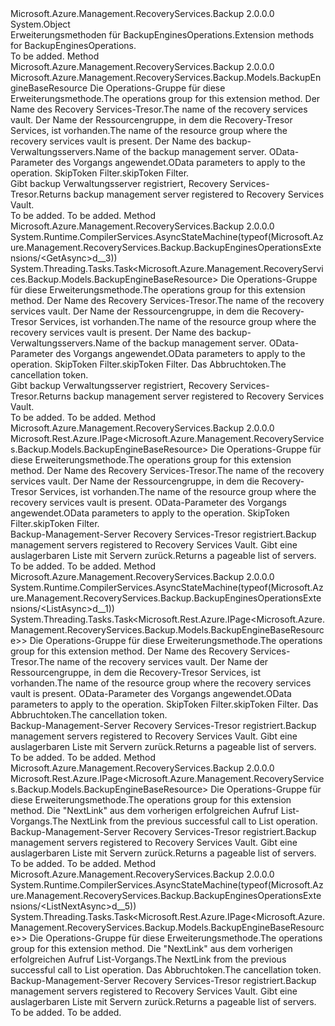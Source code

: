 <Type Name="BackupEnginesOperationsExtensions" FullName="Microsoft.Azure.Management.RecoveryServices.Backup.BackupEnginesOperationsExtensions">
  <TypeSignature Language="C#" Value="public static class BackupEnginesOperationsExtensions" />
  <TypeSignature Language="ILAsm" Value=".class public auto ansi abstract sealed beforefieldinit BackupEnginesOperationsExtensions extends System.Object" />
  <TypeSignature Language="DocId" Value="T:Microsoft.Azure.Management.RecoveryServices.Backup.BackupEnginesOperationsExtensions" />
  <TypeSignature Language="VB.NET" Value="Public Module BackupEnginesOperationsExtensions" />
  <TypeSignature Language="F#" Value="type BackupEnginesOperationsExtensions = class" />
  <AssemblyInfo>
    <AssemblyName>Microsoft.Azure.Management.RecoveryServices.Backup</AssemblyName>
    <AssemblyVersion>2.0.0.0</AssemblyVersion>
  </AssemblyInfo>
  <Base>
    <BaseTypeName>System.Object</BaseTypeName>
  </Base>
  <Interfaces />
  <Docs>
    <summary>
            <span data-ttu-id="6a185-101">Erweiterungsmethoden für BackupEnginesOperations.</span><span class="sxs-lookup"><span data-stu-id="6a185-101">Extension methods for BackupEnginesOperations.</span></span>
            </summary>
    <remarks>To be added.</remarks>
  </Docs>
  <Members>
    <Member MemberName="Get">
      <MemberSignature Language="C#" Value="public static Microsoft.Azure.Management.RecoveryServices.Backup.Models.BackupEngineBaseResource Get (this Microsoft.Azure.Management.RecoveryServices.Backup.IBackupEnginesOperations operations, string vaultName, string resourceGroupName, string backupEngineName, Microsoft.Rest.Azure.OData.ODataQuery&lt;Microsoft.Azure.Management.RecoveryServices.Backup.Models.BMSBackupEngineQueryObject&gt; odataQuery = null, string skipToken = null);" />
      <MemberSignature Language="ILAsm" Value=".method public static hidebysig class Microsoft.Azure.Management.RecoveryServices.Backup.Models.BackupEngineBaseResource Get(class Microsoft.Azure.Management.RecoveryServices.Backup.IBackupEnginesOperations operations, string vaultName, string resourceGroupName, string backupEngineName, class Microsoft.Rest.Azure.OData.ODataQuery`1&lt;class Microsoft.Azure.Management.RecoveryServices.Backup.Models.BMSBackupEngineQueryObject&gt; odataQuery, string skipToken) cil managed" />
      <MemberSignature Language="DocId" Value="M:Microsoft.Azure.Management.RecoveryServices.Backup.BackupEnginesOperationsExtensions.Get(Microsoft.Azure.Management.RecoveryServices.Backup.IBackupEnginesOperations,System.String,System.String,System.String,Microsoft.Rest.Azure.OData.ODataQuery{Microsoft.Azure.Management.RecoveryServices.Backup.Models.BMSBackupEngineQueryObject},System.String)" />
      <MemberSignature Language="VB.NET" Value="&lt;Extension()&gt;&#xA;Public Function Get (operations As IBackupEnginesOperations, vaultName As String, resourceGroupName As String, backupEngineName As String, Optional odataQuery As ODataQuery(Of BMSBackupEngineQueryObject) = null, Optional skipToken As String = null) As BackupEngineBaseResource" />
      <MemberSignature Language="F#" Value="static member Get : Microsoft.Azure.Management.RecoveryServices.Backup.IBackupEnginesOperations * string * string * string * Microsoft.Rest.Azure.OData.ODataQuery&lt;Microsoft.Azure.Management.RecoveryServices.Backup.Models.BMSBackupEngineQueryObject&gt; * string -&gt; Microsoft.Azure.Management.RecoveryServices.Backup.Models.BackupEngineBaseResource" Usage="Microsoft.Azure.Management.RecoveryServices.Backup.BackupEnginesOperationsExtensions.Get (operations, vaultName, resourceGroupName, backupEngineName, odataQuery, skipToken)" />
      <MemberType>Method</MemberType>
      <AssemblyInfo>
        <AssemblyName>Microsoft.Azure.Management.RecoveryServices.Backup</AssemblyName>
        <AssemblyVersion>2.0.0.0</AssemblyVersion>
      </AssemblyInfo>
      <ReturnValue>
        <ReturnType>Microsoft.Azure.Management.RecoveryServices.Backup.Models.BackupEngineBaseResource</ReturnType>
      </ReturnValue>
      <Parameters>
        <Parameter Name="operations" Type="Microsoft.Azure.Management.RecoveryServices.Backup.IBackupEnginesOperations" RefType="this" />
        <Parameter Name="vaultName" Type="System.String" />
        <Parameter Name="resourceGroupName" Type="System.String" />
        <Parameter Name="backupEngineName" Type="System.String" />
        <Parameter Name="odataQuery" Type="Microsoft.Rest.Azure.OData.ODataQuery&lt;Microsoft.Azure.Management.RecoveryServices.Backup.Models.BMSBackupEngineQueryObject&gt;" />
        <Parameter Name="skipToken" Type="System.String" />
      </Parameters>
      <Docs>
        <param name="operations">
            <span data-ttu-id="6a185-102">Die Operations-Gruppe für diese Erweiterungsmethode.</span><span class="sxs-lookup"><span data-stu-id="6a185-102">The operations group for this extension method.</span></span>
            </param>
        <param name="vaultName">
            <span data-ttu-id="6a185-103">Der Name des Recovery Services-Tresor.</span><span class="sxs-lookup"><span data-stu-id="6a185-103">The name of the recovery services vault.</span></span>
            </param>
        <param name="resourceGroupName">
            <span data-ttu-id="6a185-104">Der Name der Ressourcengruppe, in dem die Recovery-Tresor Services, ist vorhanden.</span><span class="sxs-lookup"><span data-stu-id="6a185-104">The name of the resource group where the recovery services vault is present.</span></span>
            </param>
        <param name="backupEngineName">
            <span data-ttu-id="6a185-105">Der Name des backup-Verwaltungsservers.</span><span class="sxs-lookup"><span data-stu-id="6a185-105">Name of the backup management server.</span></span>
            </param>
        <param name="odataQuery">
            <span data-ttu-id="6a185-106">OData-Parameter des Vorgangs angewendet.</span><span class="sxs-lookup"><span data-stu-id="6a185-106">OData parameters to apply to the operation.</span></span>
            </param>
        <param name="skipToken">
            <span data-ttu-id="6a185-107">SkipToken Filter.</span><span class="sxs-lookup"><span data-stu-id="6a185-107">skipToken Filter.</span></span>
            </param>
        <summary>
            <span data-ttu-id="6a185-108">Gibt backup Verwaltungsserver registriert, Recovery Services-Tresor.</span><span class="sxs-lookup"><span data-stu-id="6a185-108">Returns backup management server registered to Recovery Services Vault.</span></span>
            </summary>
        <returns>To be added.</returns>
        <remarks>To be added.</remarks>
      </Docs>
    </Member>
    <Member MemberName="GetAsync">
      <MemberSignature Language="C#" Value="public static System.Threading.Tasks.Task&lt;Microsoft.Azure.Management.RecoveryServices.Backup.Models.BackupEngineBaseResource&gt; GetAsync (this Microsoft.Azure.Management.RecoveryServices.Backup.IBackupEnginesOperations operations, string vaultName, string resourceGroupName, string backupEngineName, Microsoft.Rest.Azure.OData.ODataQuery&lt;Microsoft.Azure.Management.RecoveryServices.Backup.Models.BMSBackupEngineQueryObject&gt; odataQuery = null, string skipToken = null, System.Threading.CancellationToken cancellationToken = null);" />
      <MemberSignature Language="ILAsm" Value=".method public static hidebysig class System.Threading.Tasks.Task`1&lt;class Microsoft.Azure.Management.RecoveryServices.Backup.Models.BackupEngineBaseResource&gt; GetAsync(class Microsoft.Azure.Management.RecoveryServices.Backup.IBackupEnginesOperations operations, string vaultName, string resourceGroupName, string backupEngineName, class Microsoft.Rest.Azure.OData.ODataQuery`1&lt;class Microsoft.Azure.Management.RecoveryServices.Backup.Models.BMSBackupEngineQueryObject&gt; odataQuery, string skipToken, valuetype System.Threading.CancellationToken cancellationToken) cil managed" />
      <MemberSignature Language="DocId" Value="M:Microsoft.Azure.Management.RecoveryServices.Backup.BackupEnginesOperationsExtensions.GetAsync(Microsoft.Azure.Management.RecoveryServices.Backup.IBackupEnginesOperations,System.String,System.String,System.String,Microsoft.Rest.Azure.OData.ODataQuery{Microsoft.Azure.Management.RecoveryServices.Backup.Models.BMSBackupEngineQueryObject},System.String,System.Threading.CancellationToken)" />
      <MemberSignature Language="F#" Value="static member GetAsync : Microsoft.Azure.Management.RecoveryServices.Backup.IBackupEnginesOperations * string * string * string * Microsoft.Rest.Azure.OData.ODataQuery&lt;Microsoft.Azure.Management.RecoveryServices.Backup.Models.BMSBackupEngineQueryObject&gt; * string * System.Threading.CancellationToken -&gt; System.Threading.Tasks.Task&lt;Microsoft.Azure.Management.RecoveryServices.Backup.Models.BackupEngineBaseResource&gt;" Usage="Microsoft.Azure.Management.RecoveryServices.Backup.BackupEnginesOperationsExtensions.GetAsync (operations, vaultName, resourceGroupName, backupEngineName, odataQuery, skipToken, cancellationToken)" />
      <MemberType>Method</MemberType>
      <AssemblyInfo>
        <AssemblyName>Microsoft.Azure.Management.RecoveryServices.Backup</AssemblyName>
        <AssemblyVersion>2.0.0.0</AssemblyVersion>
      </AssemblyInfo>
      <Attributes>
        <Attribute>
          <AttributeName>System.Runtime.CompilerServices.AsyncStateMachine(typeof(Microsoft.Azure.Management.RecoveryServices.Backup.BackupEnginesOperationsExtensions/&lt;GetAsync&gt;d__3))</AttributeName>
        </Attribute>
      </Attributes>
      <ReturnValue>
        <ReturnType>System.Threading.Tasks.Task&lt;Microsoft.Azure.Management.RecoveryServices.Backup.Models.BackupEngineBaseResource&gt;</ReturnType>
      </ReturnValue>
      <Parameters>
        <Parameter Name="operations" Type="Microsoft.Azure.Management.RecoveryServices.Backup.IBackupEnginesOperations" RefType="this" />
        <Parameter Name="vaultName" Type="System.String" />
        <Parameter Name="resourceGroupName" Type="System.String" />
        <Parameter Name="backupEngineName" Type="System.String" />
        <Parameter Name="odataQuery" Type="Microsoft.Rest.Azure.OData.ODataQuery&lt;Microsoft.Azure.Management.RecoveryServices.Backup.Models.BMSBackupEngineQueryObject&gt;" />
        <Parameter Name="skipToken" Type="System.String" />
        <Parameter Name="cancellationToken" Type="System.Threading.CancellationToken" />
      </Parameters>
      <Docs>
        <param name="operations">
            <span data-ttu-id="6a185-109">Die Operations-Gruppe für diese Erweiterungsmethode.</span><span class="sxs-lookup"><span data-stu-id="6a185-109">The operations group for this extension method.</span></span>
            </param>
        <param name="vaultName">
            <span data-ttu-id="6a185-110">Der Name des Recovery Services-Tresor.</span><span class="sxs-lookup"><span data-stu-id="6a185-110">The name of the recovery services vault.</span></span>
            </param>
        <param name="resourceGroupName">
            <span data-ttu-id="6a185-111">Der Name der Ressourcengruppe, in dem die Recovery-Tresor Services, ist vorhanden.</span><span class="sxs-lookup"><span data-stu-id="6a185-111">The name of the resource group where the recovery services vault is present.</span></span>
            </param>
        <param name="backupEngineName">
            <span data-ttu-id="6a185-112">Der Name des backup-Verwaltungsservers.</span><span class="sxs-lookup"><span data-stu-id="6a185-112">Name of the backup management server.</span></span>
            </param>
        <param name="odataQuery">
            <span data-ttu-id="6a185-113">OData-Parameter des Vorgangs angewendet.</span><span class="sxs-lookup"><span data-stu-id="6a185-113">OData parameters to apply to the operation.</span></span>
            </param>
        <param name="skipToken">
            <span data-ttu-id="6a185-114">SkipToken Filter.</span><span class="sxs-lookup"><span data-stu-id="6a185-114">skipToken Filter.</span></span>
            </param>
        <param name="cancellationToken">
            <span data-ttu-id="6a185-115">Das Abbruchtoken.</span><span class="sxs-lookup"><span data-stu-id="6a185-115">The cancellation token.</span></span>
            </param>
        <summary>
            <span data-ttu-id="6a185-116">Gibt backup Verwaltungsserver registriert, Recovery Services-Tresor.</span><span class="sxs-lookup"><span data-stu-id="6a185-116">Returns backup management server registered to Recovery Services Vault.</span></span>
            </summary>
        <returns>To be added.</returns>
        <remarks>To be added.</remarks>
      </Docs>
    </Member>
    <Member MemberName="List">
      <MemberSignature Language="C#" Value="public static Microsoft.Rest.Azure.IPage&lt;Microsoft.Azure.Management.RecoveryServices.Backup.Models.BackupEngineBaseResource&gt; List (this Microsoft.Azure.Management.RecoveryServices.Backup.IBackupEnginesOperations operations, string vaultName, string resourceGroupName, Microsoft.Rest.Azure.OData.ODataQuery&lt;Microsoft.Azure.Management.RecoveryServices.Backup.Models.BMSBackupEnginesQueryObject&gt; odataQuery = null, string skipToken = null);" />
      <MemberSignature Language="ILAsm" Value=".method public static hidebysig class Microsoft.Rest.Azure.IPage`1&lt;class Microsoft.Azure.Management.RecoveryServices.Backup.Models.BackupEngineBaseResource&gt; List(class Microsoft.Azure.Management.RecoveryServices.Backup.IBackupEnginesOperations operations, string vaultName, string resourceGroupName, class Microsoft.Rest.Azure.OData.ODataQuery`1&lt;class Microsoft.Azure.Management.RecoveryServices.Backup.Models.BMSBackupEnginesQueryObject&gt; odataQuery, string skipToken) cil managed" />
      <MemberSignature Language="DocId" Value="M:Microsoft.Azure.Management.RecoveryServices.Backup.BackupEnginesOperationsExtensions.List(Microsoft.Azure.Management.RecoveryServices.Backup.IBackupEnginesOperations,System.String,System.String,Microsoft.Rest.Azure.OData.ODataQuery{Microsoft.Azure.Management.RecoveryServices.Backup.Models.BMSBackupEnginesQueryObject},System.String)" />
      <MemberSignature Language="VB.NET" Value="&lt;Extension()&gt;&#xA;Public Function List (operations As IBackupEnginesOperations, vaultName As String, resourceGroupName As String, Optional odataQuery As ODataQuery(Of BMSBackupEnginesQueryObject) = null, Optional skipToken As String = null) As IPage(Of BackupEngineBaseResource)" />
      <MemberSignature Language="F#" Value="static member List : Microsoft.Azure.Management.RecoveryServices.Backup.IBackupEnginesOperations * string * string * Microsoft.Rest.Azure.OData.ODataQuery&lt;Microsoft.Azure.Management.RecoveryServices.Backup.Models.BMSBackupEnginesQueryObject&gt; * string -&gt; Microsoft.Rest.Azure.IPage&lt;Microsoft.Azure.Management.RecoveryServices.Backup.Models.BackupEngineBaseResource&gt;" Usage="Microsoft.Azure.Management.RecoveryServices.Backup.BackupEnginesOperationsExtensions.List (operations, vaultName, resourceGroupName, odataQuery, skipToken)" />
      <MemberType>Method</MemberType>
      <AssemblyInfo>
        <AssemblyName>Microsoft.Azure.Management.RecoveryServices.Backup</AssemblyName>
        <AssemblyVersion>2.0.0.0</AssemblyVersion>
      </AssemblyInfo>
      <ReturnValue>
        <ReturnType>Microsoft.Rest.Azure.IPage&lt;Microsoft.Azure.Management.RecoveryServices.Backup.Models.BackupEngineBaseResource&gt;</ReturnType>
      </ReturnValue>
      <Parameters>
        <Parameter Name="operations" Type="Microsoft.Azure.Management.RecoveryServices.Backup.IBackupEnginesOperations" RefType="this" />
        <Parameter Name="vaultName" Type="System.String" />
        <Parameter Name="resourceGroupName" Type="System.String" />
        <Parameter Name="odataQuery" Type="Microsoft.Rest.Azure.OData.ODataQuery&lt;Microsoft.Azure.Management.RecoveryServices.Backup.Models.BMSBackupEnginesQueryObject&gt;" />
        <Parameter Name="skipToken" Type="System.String" />
      </Parameters>
      <Docs>
        <param name="operations">
            <span data-ttu-id="6a185-117">Die Operations-Gruppe für diese Erweiterungsmethode.</span><span class="sxs-lookup"><span data-stu-id="6a185-117">The operations group for this extension method.</span></span>
            </param>
        <param name="vaultName">
            <span data-ttu-id="6a185-118">Der Name des Recovery Services-Tresor.</span><span class="sxs-lookup"><span data-stu-id="6a185-118">The name of the recovery services vault.</span></span>
            </param>
        <param name="resourceGroupName">
            <span data-ttu-id="6a185-119">Der Name der Ressourcengruppe, in dem die Recovery-Tresor Services, ist vorhanden.</span><span class="sxs-lookup"><span data-stu-id="6a185-119">The name of the resource group where the recovery services vault is present.</span></span>
            </param>
        <param name="odataQuery">
            <span data-ttu-id="6a185-120">OData-Parameter des Vorgangs angewendet.</span><span class="sxs-lookup"><span data-stu-id="6a185-120">OData parameters to apply to the operation.</span></span>
            </param>
        <param name="skipToken">
            <span data-ttu-id="6a185-121">SkipToken Filter.</span><span class="sxs-lookup"><span data-stu-id="6a185-121">skipToken Filter.</span></span>
            </param>
        <summary>
            <span data-ttu-id="6a185-122">Backup-Management-Server Recovery Services-Tresor registriert.</span><span class="sxs-lookup"><span data-stu-id="6a185-122">Backup management servers registered to Recovery Services Vault.</span></span> <span data-ttu-id="6a185-123">Gibt eine auslagerbaren Liste mit Servern zurück.</span><span class="sxs-lookup"><span data-stu-id="6a185-123">Returns a pageable list of servers.</span></span>
            </summary>
        <returns>To be added.</returns>
        <remarks>To be added.</remarks>
      </Docs>
    </Member>
    <Member MemberName="ListAsync">
      <MemberSignature Language="C#" Value="public static System.Threading.Tasks.Task&lt;Microsoft.Rest.Azure.IPage&lt;Microsoft.Azure.Management.RecoveryServices.Backup.Models.BackupEngineBaseResource&gt;&gt; ListAsync (this Microsoft.Azure.Management.RecoveryServices.Backup.IBackupEnginesOperations operations, string vaultName, string resourceGroupName, Microsoft.Rest.Azure.OData.ODataQuery&lt;Microsoft.Azure.Management.RecoveryServices.Backup.Models.BMSBackupEnginesQueryObject&gt; odataQuery = null, string skipToken = null, System.Threading.CancellationToken cancellationToken = null);" />
      <MemberSignature Language="ILAsm" Value=".method public static hidebysig class System.Threading.Tasks.Task`1&lt;class Microsoft.Rest.Azure.IPage`1&lt;class Microsoft.Azure.Management.RecoveryServices.Backup.Models.BackupEngineBaseResource&gt;&gt; ListAsync(class Microsoft.Azure.Management.RecoveryServices.Backup.IBackupEnginesOperations operations, string vaultName, string resourceGroupName, class Microsoft.Rest.Azure.OData.ODataQuery`1&lt;class Microsoft.Azure.Management.RecoveryServices.Backup.Models.BMSBackupEnginesQueryObject&gt; odataQuery, string skipToken, valuetype System.Threading.CancellationToken cancellationToken) cil managed" />
      <MemberSignature Language="DocId" Value="M:Microsoft.Azure.Management.RecoveryServices.Backup.BackupEnginesOperationsExtensions.ListAsync(Microsoft.Azure.Management.RecoveryServices.Backup.IBackupEnginesOperations,System.String,System.String,Microsoft.Rest.Azure.OData.ODataQuery{Microsoft.Azure.Management.RecoveryServices.Backup.Models.BMSBackupEnginesQueryObject},System.String,System.Threading.CancellationToken)" />
      <MemberSignature Language="F#" Value="static member ListAsync : Microsoft.Azure.Management.RecoveryServices.Backup.IBackupEnginesOperations * string * string * Microsoft.Rest.Azure.OData.ODataQuery&lt;Microsoft.Azure.Management.RecoveryServices.Backup.Models.BMSBackupEnginesQueryObject&gt; * string * System.Threading.CancellationToken -&gt; System.Threading.Tasks.Task&lt;Microsoft.Rest.Azure.IPage&lt;Microsoft.Azure.Management.RecoveryServices.Backup.Models.BackupEngineBaseResource&gt;&gt;" Usage="Microsoft.Azure.Management.RecoveryServices.Backup.BackupEnginesOperationsExtensions.ListAsync (operations, vaultName, resourceGroupName, odataQuery, skipToken, cancellationToken)" />
      <MemberType>Method</MemberType>
      <AssemblyInfo>
        <AssemblyName>Microsoft.Azure.Management.RecoveryServices.Backup</AssemblyName>
        <AssemblyVersion>2.0.0.0</AssemblyVersion>
      </AssemblyInfo>
      <Attributes>
        <Attribute>
          <AttributeName>System.Runtime.CompilerServices.AsyncStateMachine(typeof(Microsoft.Azure.Management.RecoveryServices.Backup.BackupEnginesOperationsExtensions/&lt;ListAsync&gt;d__1))</AttributeName>
        </Attribute>
      </Attributes>
      <ReturnValue>
        <ReturnType>System.Threading.Tasks.Task&lt;Microsoft.Rest.Azure.IPage&lt;Microsoft.Azure.Management.RecoveryServices.Backup.Models.BackupEngineBaseResource&gt;&gt;</ReturnType>
      </ReturnValue>
      <Parameters>
        <Parameter Name="operations" Type="Microsoft.Azure.Management.RecoveryServices.Backup.IBackupEnginesOperations" RefType="this" />
        <Parameter Name="vaultName" Type="System.String" />
        <Parameter Name="resourceGroupName" Type="System.String" />
        <Parameter Name="odataQuery" Type="Microsoft.Rest.Azure.OData.ODataQuery&lt;Microsoft.Azure.Management.RecoveryServices.Backup.Models.BMSBackupEnginesQueryObject&gt;" />
        <Parameter Name="skipToken" Type="System.String" />
        <Parameter Name="cancellationToken" Type="System.Threading.CancellationToken" />
      </Parameters>
      <Docs>
        <param name="operations">
            <span data-ttu-id="6a185-124">Die Operations-Gruppe für diese Erweiterungsmethode.</span><span class="sxs-lookup"><span data-stu-id="6a185-124">The operations group for this extension method.</span></span>
            </param>
        <param name="vaultName">
            <span data-ttu-id="6a185-125">Der Name des Recovery Services-Tresor.</span><span class="sxs-lookup"><span data-stu-id="6a185-125">The name of the recovery services vault.</span></span>
            </param>
        <param name="resourceGroupName">
            <span data-ttu-id="6a185-126">Der Name der Ressourcengruppe, in dem die Recovery-Tresor Services, ist vorhanden.</span><span class="sxs-lookup"><span data-stu-id="6a185-126">The name of the resource group where the recovery services vault is present.</span></span>
            </param>
        <param name="odataQuery">
            <span data-ttu-id="6a185-127">OData-Parameter des Vorgangs angewendet.</span><span class="sxs-lookup"><span data-stu-id="6a185-127">OData parameters to apply to the operation.</span></span>
            </param>
        <param name="skipToken">
            <span data-ttu-id="6a185-128">SkipToken Filter.</span><span class="sxs-lookup"><span data-stu-id="6a185-128">skipToken Filter.</span></span>
            </param>
        <param name="cancellationToken">
            <span data-ttu-id="6a185-129">Das Abbruchtoken.</span><span class="sxs-lookup"><span data-stu-id="6a185-129">The cancellation token.</span></span>
            </param>
        <summary>
            <span data-ttu-id="6a185-130">Backup-Management-Server Recovery Services-Tresor registriert.</span><span class="sxs-lookup"><span data-stu-id="6a185-130">Backup management servers registered to Recovery Services Vault.</span></span> <span data-ttu-id="6a185-131">Gibt eine auslagerbaren Liste mit Servern zurück.</span><span class="sxs-lookup"><span data-stu-id="6a185-131">Returns a pageable list of servers.</span></span>
            </summary>
        <returns>To be added.</returns>
        <remarks>To be added.</remarks>
      </Docs>
    </Member>
    <Member MemberName="ListNext">
      <MemberSignature Language="C#" Value="public static Microsoft.Rest.Azure.IPage&lt;Microsoft.Azure.Management.RecoveryServices.Backup.Models.BackupEngineBaseResource&gt; ListNext (this Microsoft.Azure.Management.RecoveryServices.Backup.IBackupEnginesOperations operations, string nextPageLink);" />
      <MemberSignature Language="ILAsm" Value=".method public static hidebysig class Microsoft.Rest.Azure.IPage`1&lt;class Microsoft.Azure.Management.RecoveryServices.Backup.Models.BackupEngineBaseResource&gt; ListNext(class Microsoft.Azure.Management.RecoveryServices.Backup.IBackupEnginesOperations operations, string nextPageLink) cil managed" />
      <MemberSignature Language="DocId" Value="M:Microsoft.Azure.Management.RecoveryServices.Backup.BackupEnginesOperationsExtensions.ListNext(Microsoft.Azure.Management.RecoveryServices.Backup.IBackupEnginesOperations,System.String)" />
      <MemberSignature Language="VB.NET" Value="&lt;Extension()&gt;&#xA;Public Function ListNext (operations As IBackupEnginesOperations, nextPageLink As String) As IPage(Of BackupEngineBaseResource)" />
      <MemberSignature Language="F#" Value="static member ListNext : Microsoft.Azure.Management.RecoveryServices.Backup.IBackupEnginesOperations * string -&gt; Microsoft.Rest.Azure.IPage&lt;Microsoft.Azure.Management.RecoveryServices.Backup.Models.BackupEngineBaseResource&gt;" Usage="Microsoft.Azure.Management.RecoveryServices.Backup.BackupEnginesOperationsExtensions.ListNext (operations, nextPageLink)" />
      <MemberType>Method</MemberType>
      <AssemblyInfo>
        <AssemblyName>Microsoft.Azure.Management.RecoveryServices.Backup</AssemblyName>
        <AssemblyVersion>2.0.0.0</AssemblyVersion>
      </AssemblyInfo>
      <ReturnValue>
        <ReturnType>Microsoft.Rest.Azure.IPage&lt;Microsoft.Azure.Management.RecoveryServices.Backup.Models.BackupEngineBaseResource&gt;</ReturnType>
      </ReturnValue>
      <Parameters>
        <Parameter Name="operations" Type="Microsoft.Azure.Management.RecoveryServices.Backup.IBackupEnginesOperations" RefType="this" />
        <Parameter Name="nextPageLink" Type="System.String" />
      </Parameters>
      <Docs>
        <param name="operations">
            <span data-ttu-id="6a185-132">Die Operations-Gruppe für diese Erweiterungsmethode.</span><span class="sxs-lookup"><span data-stu-id="6a185-132">The operations group for this extension method.</span></span>
            </param>
        <param name="nextPageLink">
            <span data-ttu-id="6a185-133">Die "NextLink" aus dem vorherigen erfolgreichen Aufruf List-Vorgangs.</span><span class="sxs-lookup"><span data-stu-id="6a185-133">The NextLink from the previous successful call to List operation.</span></span>
            </param>
        <summary>
            <span data-ttu-id="6a185-134">Backup-Management-Server Recovery Services-Tresor registriert.</span><span class="sxs-lookup"><span data-stu-id="6a185-134">Backup management servers registered to Recovery Services Vault.</span></span> <span data-ttu-id="6a185-135">Gibt eine auslagerbaren Liste mit Servern zurück.</span><span class="sxs-lookup"><span data-stu-id="6a185-135">Returns a pageable list of servers.</span></span>
            </summary>
        <returns>To be added.</returns>
        <remarks>To be added.</remarks>
      </Docs>
    </Member>
    <Member MemberName="ListNextAsync">
      <MemberSignature Language="C#" Value="public static System.Threading.Tasks.Task&lt;Microsoft.Rest.Azure.IPage&lt;Microsoft.Azure.Management.RecoveryServices.Backup.Models.BackupEngineBaseResource&gt;&gt; ListNextAsync (this Microsoft.Azure.Management.RecoveryServices.Backup.IBackupEnginesOperations operations, string nextPageLink, System.Threading.CancellationToken cancellationToken = null);" />
      <MemberSignature Language="ILAsm" Value=".method public static hidebysig class System.Threading.Tasks.Task`1&lt;class Microsoft.Rest.Azure.IPage`1&lt;class Microsoft.Azure.Management.RecoveryServices.Backup.Models.BackupEngineBaseResource&gt;&gt; ListNextAsync(class Microsoft.Azure.Management.RecoveryServices.Backup.IBackupEnginesOperations operations, string nextPageLink, valuetype System.Threading.CancellationToken cancellationToken) cil managed" />
      <MemberSignature Language="DocId" Value="M:Microsoft.Azure.Management.RecoveryServices.Backup.BackupEnginesOperationsExtensions.ListNextAsync(Microsoft.Azure.Management.RecoveryServices.Backup.IBackupEnginesOperations,System.String,System.Threading.CancellationToken)" />
      <MemberSignature Language="F#" Value="static member ListNextAsync : Microsoft.Azure.Management.RecoveryServices.Backup.IBackupEnginesOperations * string * System.Threading.CancellationToken -&gt; System.Threading.Tasks.Task&lt;Microsoft.Rest.Azure.IPage&lt;Microsoft.Azure.Management.RecoveryServices.Backup.Models.BackupEngineBaseResource&gt;&gt;" Usage="Microsoft.Azure.Management.RecoveryServices.Backup.BackupEnginesOperationsExtensions.ListNextAsync (operations, nextPageLink, cancellationToken)" />
      <MemberType>Method</MemberType>
      <AssemblyInfo>
        <AssemblyName>Microsoft.Azure.Management.RecoveryServices.Backup</AssemblyName>
        <AssemblyVersion>2.0.0.0</AssemblyVersion>
      </AssemblyInfo>
      <Attributes>
        <Attribute>
          <AttributeName>System.Runtime.CompilerServices.AsyncStateMachine(typeof(Microsoft.Azure.Management.RecoveryServices.Backup.BackupEnginesOperationsExtensions/&lt;ListNextAsync&gt;d__5))</AttributeName>
        </Attribute>
      </Attributes>
      <ReturnValue>
        <ReturnType>System.Threading.Tasks.Task&lt;Microsoft.Rest.Azure.IPage&lt;Microsoft.Azure.Management.RecoveryServices.Backup.Models.BackupEngineBaseResource&gt;&gt;</ReturnType>
      </ReturnValue>
      <Parameters>
        <Parameter Name="operations" Type="Microsoft.Azure.Management.RecoveryServices.Backup.IBackupEnginesOperations" RefType="this" />
        <Parameter Name="nextPageLink" Type="System.String" />
        <Parameter Name="cancellationToken" Type="System.Threading.CancellationToken" />
      </Parameters>
      <Docs>
        <param name="operations">
            <span data-ttu-id="6a185-136">Die Operations-Gruppe für diese Erweiterungsmethode.</span><span class="sxs-lookup"><span data-stu-id="6a185-136">The operations group for this extension method.</span></span>
            </param>
        <param name="nextPageLink">
            <span data-ttu-id="6a185-137">Die "NextLink" aus dem vorherigen erfolgreichen Aufruf List-Vorgangs.</span><span class="sxs-lookup"><span data-stu-id="6a185-137">The NextLink from the previous successful call to List operation.</span></span>
            </param>
        <param name="cancellationToken">
            <span data-ttu-id="6a185-138">Das Abbruchtoken.</span><span class="sxs-lookup"><span data-stu-id="6a185-138">The cancellation token.</span></span>
            </param>
        <summary>
            <span data-ttu-id="6a185-139">Backup-Management-Server Recovery Services-Tresor registriert.</span><span class="sxs-lookup"><span data-stu-id="6a185-139">Backup management servers registered to Recovery Services Vault.</span></span> <span data-ttu-id="6a185-140">Gibt eine auslagerbaren Liste mit Servern zurück.</span><span class="sxs-lookup"><span data-stu-id="6a185-140">Returns a pageable list of servers.</span></span>
            </summary>
        <returns>To be added.</returns>
        <remarks>To be added.</remarks>
      </Docs>
    </Member>
  </Members>
</Type>